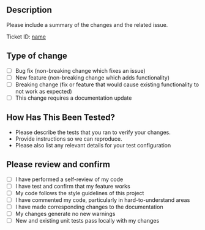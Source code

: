 ## Description

Please include a summary of the changes and the related issue. 

Ticket ID: [name](link)

## Type of change

- [ ] Bug fix (non-breaking change which fixes an issue)
- [ ] New feature (non-breaking change which adds functionality)
- [ ] Breaking change (fix or feature that would cause existing functionality to not work as expected)
- [ ] This change requires a documentation update

## How Has This Been Tested?

- Please describe the tests that you ran to verify your changes.
- Provide instructions so we can reproduce.
- Please also list any relevant details for your test configuration

## Please review and confirm

- [ ] I have performed a self-review of my code
- [ ] I have test and confirm that my feature works
- [ ] My code follows the style guidelines of this project
- [ ] I have commented my code, particularly in hard-to-understand areas
- [ ] I have made corresponding changes to the documentation
- [ ] My changes generate no new warnings
- [ ] New and existing unit tests pass locally with my changes